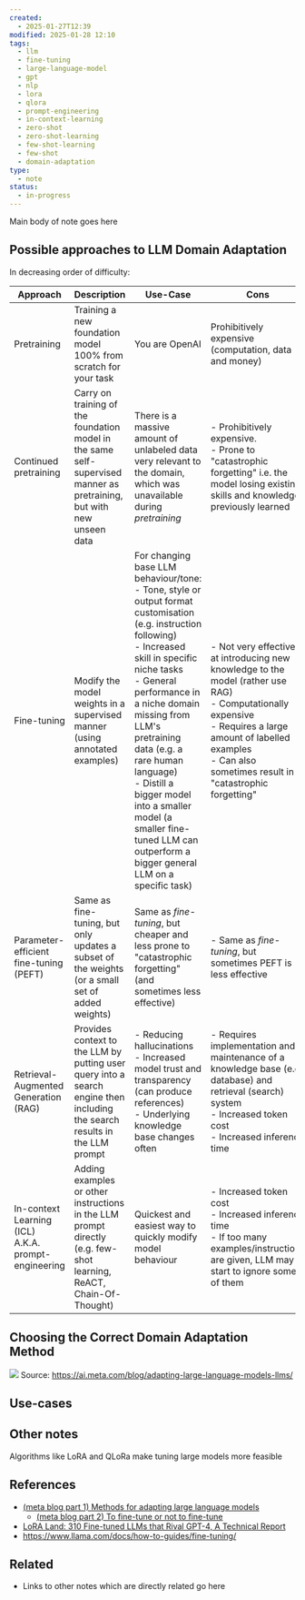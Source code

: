```yaml
---
created:
  - 2025-01-27T12:39
modified: 2025-01-28 12:10
tags:
  - llm
  - fine-tuning
  - large-language-model
  - gpt
  - nlp
  - lora
  - qlora
  - prompt-engineering
  - in-context-learning
  - zero-shot
  - zero-shot-learning
  - few-shot-learning
  - few-shot
  - domain-adaptation
type:
  - note
status:
  - in-progress
---
```

Main body of note goes here

## Possible approaches to LLM Domain Adaptation

In decreasing order of difficulty:

| Approach                                               | Description                                                                                                                | Use-Case                                                                                                                                                                                                                                                                                                                                                                                                        | Cons                                                                                                                                                                                                                         |
| ------------------------------------------------------ | -------------------------------------------------------------------------------------------------------------------------- | --------------------------------------------------------------------------------------------------------------------------------------------------------------------------------------------------------------------------------------------------------------------------------------------------------------------------------------------------------------------------------------------------------------- | ---------------------------------------------------------------------------------------------------------------------------------------------------------------------------------------------------------------------------- |
| Pretraining                                            | Training a new foundation model 100% from scratch for your task                                                            | You are OpenAI                                                                                                                                                                                                                                                                                                                                                                                                  | Prohibitively expensive (computation, data and money)                                                                                                                                                                        |
| Continued pretraining                                  | Carry on training of the foundation model in the same self-supervised manner as pretraining, but with new unseen data      | There is a massive amount of unlabeled data very relevant to the domain, which was unavailable during *pretraining*                                                                                                                                                                                                                                                                                             | - Prohibitively expensive.<br>- Prone to "catastrophic forgetting" i.e. the model losing existing skills and knowledge previously learned                                                                                    |
| Fine-tuning                                            | Modify the model weights in a supervised manner (using annotated examples)                                                 | For changing base LLM behaviour/tone:<br>- Tone, style or output format customisation (e.g. instruction following)<br>- Increased skill in specific niche tasks<br>- General performance in a niche domain missing from LLM's pretraining data (e.g. a rare human language)<br>-  Distill a bigger model into a smaller model (a smaller fine-tuned LLM can outperform a bigger general LLM on a specific task) | - Not very effective at introducing new knowledge to the model (rather use RAG)<br>- Computationally expensive<br>- Requires a large amount of labelled examples<br>- Can also sometimes result in "catastrophic forgetting" |
| Parameter-efficient fine-tuning (PEFT)                 | Same as fine-tuning, but only updates a subset of the weights (or a small set of added weights)                            | Same as *fine-tuning*, but cheaper and less prone to "catastrophic forgetting" (and sometimes less effective)                                                                                                                                                                                                                                                                                                   | - Same as *fine-tuning*, but sometimes PEFT is less effective                                                                                                                                                                |
| Retrieval-Augmented Generation (RAG)                   | Provides context to the LLM by putting user query into a search engine then including the search results in the LLM prompt | - Reducing hallucinations<br>- Increased model trust and transparency (can produce references)<br>- Underlying knowledge base changes often                                                                                                                                                                                                                                                                     | - Requires implementation and maintenance of a knowledge base (e.g. database) and retrieval (search) system<br>- Increased token cost<br>- Increased inference time                                                          |
| In-context Learning (ICL)<br>A.K.A. prompt-engineering | Adding examples or other instructions in the LLM prompt directly <br>(e.g. few-shot learning, ReACT, Chain-Of-Thought)     | Quickest and easiest way to quickly modify model behaviour                                                                                                                                                                                                                                                                                                                                                      | - Increased token cost<br>- Increased inference time<br>- If too many examples/instructions are given, LLM may start to ignore some of them                                                                                  |

## Choosing the Correct Domain Adaptation Method

![](../7%20-%20assets/Possible%20approaches%20to%20LLM%20Domain%20Adaptation/choose_domain_adaptation_method.png)
Source: https://ai.meta.com/blog/adapting-large-language-models-llms/
## Use-cases

## Other notes

Algorithms like LoRA and QLoRa make tuning large models more feasible
## References
* [(meta blog part 1) Methods for adapting large language models](https://ai.meta.com/blog/adapting-large-language-models-llms/)
	* [(meta blog part 2) To fine-tune or not to fine-tune](https://ai.meta.com/blog/when-to-fine-tune-llms-vs-other-techniques/)
* [LoRA Land: 310 Fine-tuned LLMs that Rival GPT-4, A Technical Report](https://arxiv.org/abs/2405.00732)
* https://www.llama.com/docs/how-to-guides/fine-tuning/
## Related

* Links to other notes which are directly related go here